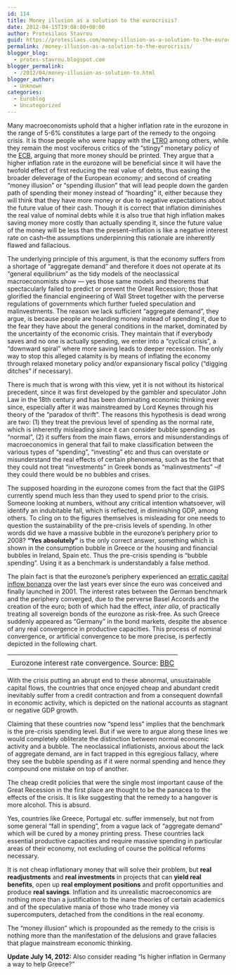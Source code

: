 ```yaml
---
id: 114
title: Money illusion as a solution to the eurocrisis?
date: 2012-04-15T19:08:00+00:00
author: Protesilaos Stavrou
guid: https://protesilaos.com/money-illusion-as-a-solution-to-the-eurocrisis/
permalink: /money-illusion-as-a-solution-to-the-eurocrisis/
blogger_blog:
  - protes-stavrou.blogspot.com
blogger_permalink:
  - /2012/04/money-illusion-as-solution-to.html
blogger_author:
  - Unknown
categories:
  - Euroblog
  - Uncategorized
---
```

Many macroeconomists uphold that a higher inflation rate in the eurozone in the range of 5-6% constitutes a large part of the remedy to the ongoing crisis. It is those people who were happy with the [LTRO](https://protesilaos.com/search/label/LTRO#.T4p_1hBhiK0) among others, while they remain the most vociferous critics of the &#8220;stingy&#8221; monetary policy of the [ECB](https://protesilaos.com/search/label/ECB), arguing that more money should be printed. They argue that a higher inflation rate in the eurozone will be beneficial since it will have the twofold effect of first reducing the real value of debts, thus easing the broader deleverage of the European economy; and second of creating &#8220;money illusion&#8221; or &#8220;spending illusion&#8221; that will lead people down the garden path of spending their money instead of &#8220;hoarding&#8221; it, either because they will think that they have more money or due to negative expectations about the future value of their cash. Though it is correct that inflation diminishes the real value of nominal debts while it is also true that high inflation makes saving money more costly than actually spending it, since the future value of the money will be less than the present&#8211;inflation is like a negative interest rate on cash&#8211;the assumptions underpinning this rationale are inherently flawed and fallacious.

The underlying principle of this argument, is that the economy suffers from a shortage of &#8220;aggregate demand&#8221; and therefore it does not operate at its &#8220;general equilibrium&#8221; as the tidy models of the neoclassical macroeconomists show &#8212; yes those same models and theorems that spectacularly failed to predict or prevent the Great Recession; those that glorified the financial engineering of Wall Street together with the perverse regulations of governments which further fueled speculation and malinvestments. The reason we lack sufficient &#8220;aggregate demand&#8221;, they argue, is because people are hoarding money instead of spending it, due to the fear they have about the general conditions in the market, dominated by the uncertainty of the economic crisis. They maintain that if everybody saves and no one is actually spending, we enter into a &#8220;cyclical crisis&#8221;, a &#8220;downward spiral&#8221; where more saving leads to deeper recession. The only way to stop this alleged calamity is by means of inflating the economy through relaxed monetary policy and/or expansionary fiscal policy (&#8220;digging ditches&#8221; if necessary). 

There is much that is wrong with this view, yet it is not without its historical precedent, since it was first developed by the gambler and speculator John Law in the 18th century and has been dominating economic thinking ever since, especially after it was mainstreamed by Lord Keynes through his theory of the &#8220;paradox of thrift&#8221;. The reasons this hypothesis is dead wrong are two: (1) they treat the previous level of spending as the normal rate, which is inherently misleading since it can consider bubble spending as &#8220;normal&#8221;, (2) it suffers from the main flaws, errors and misunderstandings of macroeconomics in general that fail to make classification between the various types of &#8220;spending&#8221;, &#8220;investing&#8221; etc and thus can overstate or misunderstand the real effects of certain phenomena, such as the fact that they could not treat &#8220;investments&#8221; in Greek bonds as &#8220;malinvestments&#8221; &#8211;if they could there would be no bubbles and crises. 

The supposed hoarding in the eurozone comes from the fact that the GIIPS currently spend much less than they used to spend prior to the crisis. Someone looking at numbers, without any critical intention whatsoever, will identify an indubitable fall, which is reflected, in diminishing GDP, among others. To cling on to the figures themselves is misleading for one needs to question the sustainability of the pre-crisis levels of spending. In other words did we have a massive bubble in the eurozone&#8217;s periphery prior to 2008? **&#8220;Yes absolutely&#8221;** is the only correct answer, something which is shown in the consumption bubble in Greece or the housing and financial bubbles in Ireland, Spain etc. Thus the pre-crisis spending is &#8220;bubble spending&#8221;. Using it as a benchmark is understandably a false method.

The plain fact is that the eurozone&#8217;s periphery experienced an <a href="http://streetlightblog.blogspot.com/2011/09/what-really-caused-eurozone-crisis-part.html" target="_blank">erratic capital inflow bonanza</a> over the last years ever since the euro was conceived and finally launched in 2001. The interest rates between the German benchmark and the periphery converged, due to the perverse Basel Accords and the creation of the euro; both of which had the effect, _inter alia_, of practically treating all sovereign bonds of the eurozone as risk-free. As such Greece suddenly appeared as &#8220;Germany&#8221; in the bond markets, despite the absence of any real convergence in productive capacities. This process of nominal convergence, or artificial convergence to be more precise, is perfectly depicted in the following chart.

<table align="center" cellpadding="0" cellspacing="0" class="tr-caption-container" style="margin-left: auto; margin-right: auto; text-align: center;">
  <tr>
    <td style="text-align: center;">
    </td>
  </tr>
  
  <tr>
    <td class="tr-caption" style="text-align: center;">
      Eurozone interest rate convergence. Source:&nbsp;<a href="http://www.bbc.co.uk/news/in-pictures-16090055" target="_blank">BBC</a>
    </td>
  </tr>
</table>

With the crisis putting an abrupt end to these abnormal, unsustainable capital flows, the countries that once enjoyed cheap and abundant credit inevitably suffer from a credit contraction and from a consequent downfall in economic activity, which is depicted on the national accounts as stagnant or negative GDP growth. 

Claiming that these countries now &#8220;spend less&#8221; implies that the benchmark is the pre-crisis spending level. But if we were to argue along these lines we would completely obliterate the distinction between normal economic activity and a bubble. The neoclassical inflationists, anxious about the lack of aggregate demand, are in fact trapped in this egregious fallacy, where they see the bubble spending as if it were normal spending and hence they compound one mistake on top of another. 

The cheap credit policies that were the single most important cause of the Great Recession in the first place are thought to be the panacea to the effects of the crisis. It is like suggesting that the remedy to a hangover is more alcohol. This is absurd. 

Yes, countries like Greece, Portugal etc. suffer immensely, but not from some general &#8220;fall in spending&#8221;, from a vague lack of &#8220;aggregate demand&#8221; which will be cured by a money printing press. These countries lack essential productive capacities and require massive spending in particular areas of their economy, not excluding of course the political reforms necessary.

It is not cheap inflationary money that will solve their problem, but **real readjustments** and **real investments** in projects that can **yield real benefits**, open up **real employment positions** and profit opportunities and produce **real savings**. Inflation and its unrealistic macroeconomics are nothing more than a justification to the inane theories of certain academics and of the speculative mania of those who trade money via supercomputers, detached from the conditions in the real economy.

The &#8220;money illusion&#8221; which is propounded as the remedy to the crisis is nothing more than the manifestation of the delusions and grave fallacies that plague mainstream economic thinking.

**Update July 14, 2012:** Also consider reading &#8220;Is higher inflation in Germany a way to help Greece?&#8221;
